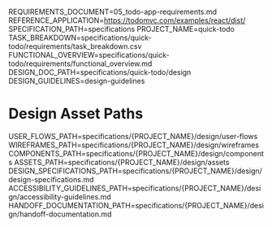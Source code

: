 REQUIREMENTS_DOCUMENT=05_todo-app-requirements.md
REFERENCE_APPLICATION=https://todomvc.com/examples/react/dist/
SPECIFICATION_PATH=specifications
PROJECT_NAME=quick-todo
TASK_BREAKDOWN=specifications/quick-todo/requirements/task_breakdown.csv
FUNCTIONAL_OVERVIEW=specifications/quick-todo/requirements/functional_overview.md
DESIGN_DOC_PATH=specifications/quick-todo/design
DESIGN_GUIDELINES=design-guidelines

# Design Asset Paths
USER_FLOWS_PATH=specifications/{PROJECT_NAME}/design/user-flows
WIREFRAMES_PATH=specifications/{PROJECT_NAME}/design/wireframes
COMPONENTS_PATH=specifications/{PROJECT_NAME}/design/components
ASSETS_PATH=specifications/{PROJECT_NAME}/design/assets
DESIGN_SPECIFICATIONS_PATH=specifications/{PROJECT_NAME}/design/design-specifications.md
ACCESSIBILITY_GUIDELINES_PATH=specifications/{PROJECT_NAME}/design/accessibility-guidelines.md
HANDOFF_DOCUMENTATION_PATH=specifications/{PROJECT_NAME}/design/handoff-documentation.md